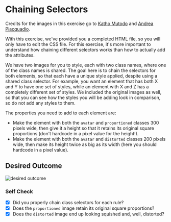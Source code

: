 # Chaining Selectors

Credits for the images in this exercise go to [Katho
Mutodo](https://www.pexels.com/@photobykatho?utm_content=attributionCopyText&utm_medium=referral&utm_source=pexels)
and [Andrea
Piacquadio](https://www.pexels.com/@olly?utm_content=attributionCopyText&utm_medium=referral&utm_source=pexels).

With this exercise, we've provided you a completed HTML file, so you will only
have to edit the CSS file. For this exercise, it's more important to understand
how chaining different selectors works than how to actually add the attributes.

We have two images for you to style, each with two class names, where one of the
class names is shared. The goal here is to chain the selectors for both
elements, so that each have a unique style applied, despite using a shared class
selector. For example, you want an element that has both X and Y to have one set
of styles, while an element with X and Z has a completely different set of
styles. We included the original images as well, so that you can see how the
styles you will be adding look in comparison, so do not add any styles to them.

The properties you need to add to each element are:

* Make the element with both the `avatar` and `proportioned` classes 300 pixels
  wide, then give it a height so that it retains its original square proportions
  (don't hardcode in a pixel value for the height!).
* Make the element with both the `avatar` and `distorted` classes 200 pixels
  wide, then make its height twice as big as its width (here you should hardcode
  in a pixel value).

## Desired Outcome

![desired outcome](./desired-outcome.png)

### Self Check

* [X] Did you properly chain class selectors for each rule?
* [X] Does the `proportioned` image retain its original square proportions?
* [X] Does the `distorted` image end up looking squished and, well, distorted?

